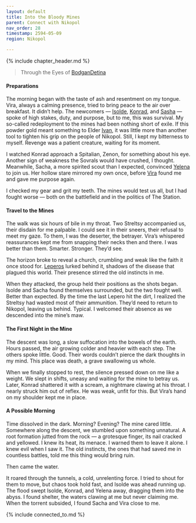 ```yaml
---
layout: default
title: Into the Bloody Mines
parent: Connect with Nikopol
nav_order: 28
timestamp: 2594-05-09
region: Nikopol

---
```


{% include chapter_header.md %}

> Through the Eyes of [BodganDetina](../../people/FoundersBlessed/BodganDetina.md)

#### Preparations

The morning began with the taste of ash and resentment on my tongue. Vira, always a calming presence, tried to bring peace to the air over breakfast. It didn’t help. The newcomers — [Isolde](../../people/ProtectorateClique/IsoldePax.md), [Konrad](../../people/ProtectorateClique/KonradJager.md), and [Sasha](../../people/ProtectorateClique/SashaVolkov.md) — spoke of high stakes, duty, and purpose, but to me, this was survival. My so-called redeployment to the mines had been nothing short of exile. If this powder gold meant something to Elder [Ivan](../../people/FoundersBlessed/IvanTheWise.md), it was little more than another tool to tighten his grip on the people of Nikopol. Still, I kept my bitterness to myself. Revenge was a patient creature, waiting for its moment.

I watched Konrad approach a Spitalian, Zenon, for something about his eye. Another sign of weakness the Sovrals would have crushed, I thought. Meanwhile, Sacha, a more spirited scout than I expected, convinced [Yelena](../../people/ProtectorateClique/Yelena.md) to join us. Her hollow stare mirrored my own once, before [Vira](../../people/FoundersBlessed/Vira.md) found me and gave me purpose again.

I checked my gear and grit my teeth. The mines would test us all, but I had fought worse — both on the battlefield and in the politics of The Station.

#### Travel to the Mines

The walk was six hours of bile in my throat. Two Streltsy accompanied us, their disdain for me palpable. I could see it in their sneers, their refusal to meet my gaze. To them, I was the deserter, the betrayer. Vira’s whispered reassurances kept me from snapping their necks then and there. I was better than them. Smarter. Stronger. They’d see.

The horizon broke to reveal a church, crumbling and weak like the faith it once stood for. [Leperos](../../creatures/Leperos.md) lurked behind it, shadows of the disease that plagued this world. Their presence stirred the old instincts in me.

When they attacked, the group held their positions as the shots began. Isolde and Sacha found themselves surrounded, but the two fought well. Better than expected. By the time the last Lepero hit the dirt, I realized the Streltsy had wasted most of their ammunition. They’d need to return to Nikopol, leaving us behind. Typical. I welcomed their absence as we descended into the mine’s maw.

#### **The First Night in the Mine**

The descent was long, a slow suffocation into the bowels of the earth. Hours passed, the air growing colder and heavier with each step. The others spoke little. Good. Their words couldn’t pierce the dark thoughts in my mind. This place was death, a grave swallowing us whole.

When we finally stopped to rest, the silence pressed down on me like a weight. We slept in shifts, uneasy and waiting for the mine to betray us. Later, Konrad shattered it with a scream, a nightmare clawing at his throat. I nearly struck him out of reflex. He was weak, unfit for this. But Vira’s hand on my shoulder kept me in place. 

#### **A Possible Morning**

Time dissolved in the dark. Morning? Evening? The mine cared little. Somewhere along the descent, we stumbled upon something unnatural. A root formation jutted from the rock — a grotesque finger, its nail cracked and yellowed. I knew its heat, its menace. I warned them to leave it alone. I knew evil when I saw it. The old instincts, the ones that had saved me in countless battles, told me this thing would bring ruin.

Then came the water.

It roared through the tunnels, a cold, unrelenting force. I tried to shout for them to move, but chaos took hold fast, and Isolde was ahead running up. The flood swept Isolde, Konrad, and Yelena away, dragging them into the abyss. I found shelter, the waters clawing at me but never claiming me. When the torrent subsided, I found Sacha and Vira close to me.

{% include connected_to.md %}
